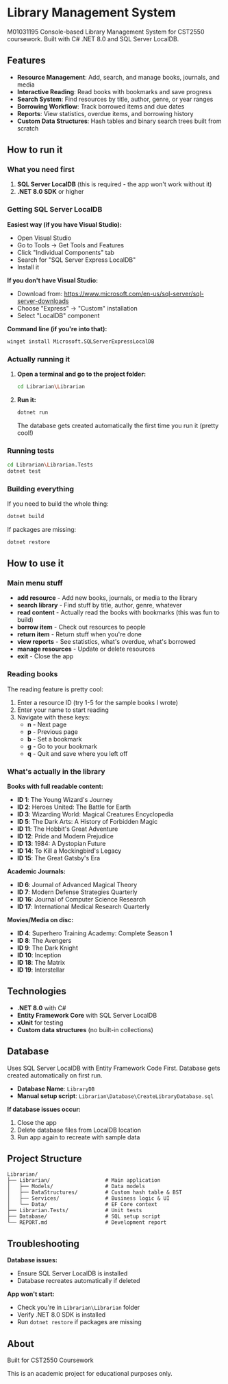 # Library Management System

M01031195
Console-based Library Management System for CST2550 coursework. Built with C# .NET 8.0 and SQL Server LocalDB.

## Features

- **Resource Management**: Add, search, and manage books, journals, and media
- **Interactive Reading**: Read books with bookmarks and save progress
- **Search System**: Find resources by title, author, genre, or year ranges
- **Borrowing Workflow**: Track borrowed items and due dates
- **Reports**: View statistics, overdue items, and borrowing history
- **Custom Data Structures**: Hash tables and binary search trees built from scratch

## How to run it

### What you need first

1. **SQL Server LocalDB** (this is required - the app won't work without it)
2. **.NET 8.0 SDK** or higher

### Getting SQL Server LocalDB

**Easiest way (if you have Visual Studio):**

- Open Visual Studio
- Go to Tools → Get Tools and Features
- Click "Individual Components" tab
- Search for "SQL Server Express LocalDB"
- Install it

**If you don't have Visual Studio:**

- Download from: https://www.microsoft.com/en-us/sql-server/sql-server-downloads
- Choose "Express" → "Custom" installation
- Select "LocalDB" component

**Command line (if you're into that):**

```bash
winget install Microsoft.SQLServerExpressLocalDB
```

### Actually running it

1. **Open a terminal and go to the project folder:**

   ```bash
   cd Librarian\Librarian
   ```

2. **Run it:**

   ```bash
   dotnet run
   ```

   The database gets created automatically the first time you run it (pretty cool!)

### Running tests

```bash
cd Librarian\Librarian.Tests
dotnet test
```

### Building everything

If you need to build the whole thing:

```bash
dotnet build
```

If packages are missing:

```bash
dotnet restore
```

## How to use it

### Main menu stuff

- **add resource** - Add new books, journals, or media to the library
- **search library** - Find stuff by title, author, genre, whatever
- **read content** - Actually read the books with bookmarks (this was fun to build)
- **borrow item** - Check out resources to people
- **return item** - Return stuff when you're done
- **view reports** - See statistics, what's overdue, what's borrowed
- **manage resources** - Update or delete resources
- **exit** - Close the app

### Reading books

The reading feature is pretty cool:

1. Enter a resource ID (try 1-5 for the sample books I wrote)
2. Enter your name to start reading
3. Navigate with these keys:
   - **n** - Next page
   - **p** - Previous page
   - **b** - Set a bookmark
   - **g** - Go to your bookmark
   - **q** - Quit and save where you left off

### What's actually in the library

**Books with full readable content:**

- **ID 1**: The Young Wizard's Journey
- **ID 2**: Heroes United: The Battle for Earth
- **ID 3**: Wizarding World: Magical Creatures Encyclopedia
- **ID 5**: The Dark Arts: A History of Forbidden Magic
- **ID 11**: The Hobbit's Great Adventure
- **ID 12**: Pride and Modern Prejudice
- **ID 13**: 1984: A Dystopian Future
- **ID 14**: To Kill a Mockingbird's Legacy
- **ID 15**: The Great Gatsby's Era

**Academic Journals:**

- **ID 6**: Journal of Advanced Magical Theory
- **ID 7**: Modern Defense Strategies Quarterly
- **ID 16**: Journal of Computer Science Research
- **ID 17**: International Medical Research Quarterly

**Movies/Media on disc:**

- **ID 4**: Superhero Training Academy: Complete Season 1
- **ID 8**: The Avengers
- **ID 9**: The Dark Knight
- **ID 10**: Inception
- **ID 18**: The Matrix
- **ID 19**: Interstellar

## Technologies

- **.NET 8.0** with C#
- **Entity Framework Core** with SQL Server LocalDB
- **xUnit** for testing
- **Custom data structures** (no built-in collections)

## Database

Uses SQL Server LocalDB with Entity Framework Code First. Database gets created automatically on first run.

- **Database Name**: `LibraryDB`
- **Manual setup script**: `Librarian\Database\CreateLibraryDatabase.sql`

**If database issues occur:**

1. Close the app
2. Delete database files from LocalDB location
3. Run app again to recreate with sample data

## Project Structure

```
Librarian/
├── Librarian/                  # Main application
│   ├── Models/                 # Data models
│   ├── DataStructures/         # Custom hash table & BST
│   ├── Services/               # Business logic & UI
│   └── Data/                   # EF Core context
├── Librarian.Tests/            # Unit tests
├── Database/                   # SQL setup script
└── REPORT.md                   # Development report
```

## Troubleshooting

**Database issues:**

- Ensure SQL Server LocalDB is installed
- Database recreates automatically if deleted

**App won't start:**

- Check you're in `Librarian\Librarian` folder
- Verify .NET 8.0 SDK is installed
- Run `dotnet restore` if packages are missing

## About

Built for CST2550 Coursework

This is an academic project for educational purposes only.
